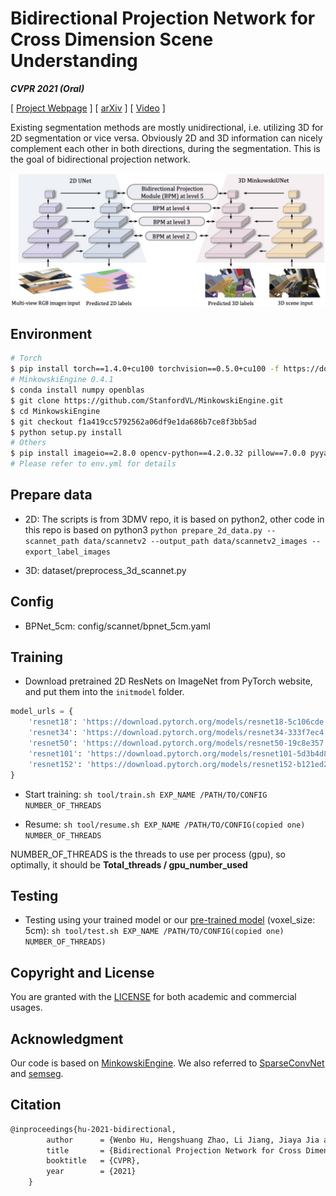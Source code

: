 # Bidirectional Projection Network for Cross Dimension Scene Understanding

***CVPR 2021 (Oral)***

[ [Project Webpage](https://wbhu.github.io/projects/BPNet) ]    [ [arXiv](https://arxiv.org/abs/2103.14326) ]    [ [Video](https://youtu.be/Wt9J1l_UBaA) ]

Existing segmentation methods are mostly unidirectional, i.e. utilizing 3D for 2D segmentation or vice versa. Obviously 2D and 3D information can nicely complement each other in both directions, during the segmentation. This is the goal of bidirectional projection network.

![bpnet](imgs/bpnet.jpg)



## Environment


```bash
# Torch
$ pip install torch==1.4.0+cu100 torchvision==0.5.0+cu100 -f https://download.pytorch.org/whl/torch_stable.html
# MinkowskiEngine 0.4.1
$ conda install numpy openblas
$ git clone https://github.com/StanfordVL/MinkowskiEngine.git
$ cd MinkowskiEngine
$ git checkout f1a419cc5792562a06df9e1da686b7ce8f3bb5ad
$ python setup.py install
# Others
$ pip install imageio==2.8.0 opencv-python==4.2.0.32 pillow==7.0.0 pyyaml==5.3 scipy==1.4.1 sharedarray==3.2.0 tensorboardx==2.0 tqdm==4.42.1
# Please refer to env.yml for details
```

## Prepare data
- 2D: The scripts is from 3DMV repo, it is based on python2, other code in this repo is based on python3
	```python prepare_2d_data.py --scannet_path data/scannetv2 --output_path data/scannetv2_images --export_label_images```
	
- 3D: dataset/preprocess_3d_scannet.py

## Config
- BPNet_5cm: config/scannet/bpnet_5cm.yaml 

## Training
- Download pretrained 2D ResNets on ImageNet  from PyTorch website, and put them into the `initmodel` folder.
```python
model_urls = {
    'resnet18': 'https://download.pytorch.org/models/resnet18-5c106cde.pth',
    'resnet34': 'https://download.pytorch.org/models/resnet34-333f7ec4.pth',
    'resnet50': 'https://download.pytorch.org/models/resnet50-19c8e357.pth',
    'resnet101': 'https://download.pytorch.org/models/resnet101-5d3b4d8f.pth',
    'resnet152': 'https://download.pytorch.org/models/resnet152-b121ed2d.pth',
}
```
- Start training:
```sh tool/train.sh EXP_NAME /PATH/TO/CONFIG NUMBER_OF_THREADS```

- Resume: 
```sh tool/resume.sh EXP_NAME /PATH/TO/CONFIG(copied one) NUMBER_OF_THREADS```

NUMBER_OF_THREADS is the threads to use per process (gpu), so optimally, it should be **Total_threads / gpu_number_used**

## Testing

- Testing using your trained model or our [pre-trained model](https://xxx) (voxel_size: 5cm):
```sh tool/test.sh EXP_NAME /PATH/TO/CONFIG(copied one) NUMBER_OF_THREADS)```


## Copyright and License

You are granted with the [LICENSE](./LICENSE) for both academic and commercial usages.



## Acknowledgment

Our code is based on [MinkowskiEngine](https://github.com/NVIDIA/MinkowskiEngine). We also referred to [SparseConvNet](https://github.com/facebookresearch/SparseConvNet) and [semseg](https://github.com/hszhao/semseg).



## Citation

```tex
@inproceedings{hu-2021-bidirectional,
        author      = {Wenbo Hu, Hengshuang Zhao, Li Jiang, Jiaya Jia and Tien-Tsin Wong},
        title       = {Bidirectional Projection Network for Cross Dimensional Scene Understanding},
        booktitle   = {CVPR},
        year        = {2021}
    }
```

